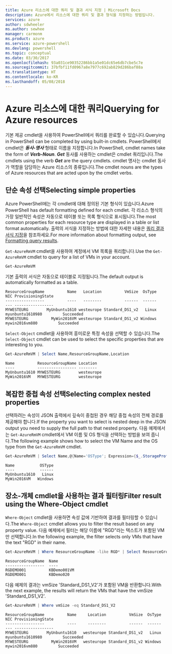 ```yaml
---
title: Azure 리소스에 대한 쿼리 및 결과 서식 지정 | Microsoft Docs
description: Azure에서 리소스에 대한 쿼리 및 결과 형식을 지정하는 방법입니다.
services: azure
author: sdwheeler
ms.author: sewhee
manager: carmonm
ms.product: azure
ms.service: azure-powershell
ms.devlang: powershell
ms.topic: conceptual
ms.date: 03/30/2017
ms.openlocfilehash: 93a031ce90352286bb1a5e01dc65e6db7cbe5c7e
ms.sourcegitcommit: 37bfbf11fd0967a8e7977c692ab829d286baf88a
ms.translationtype: HT
ms.contentlocale: ko-KR
ms.lasthandoff: 05/08/2018
---
```

# <a name="querying-for-azure-resources"></a><span data-ttu-id="75dbd-103">Azure 리소스에 대한 쿼리</span><span class="sxs-lookup"><span data-stu-id="75dbd-103">Querying for Azure resources</span></span>

<span data-ttu-id="75dbd-104">기본 제공 cmdlet을 사용하여 PowerShell에서 쿼리를 완료할 수 있습니다.</span><span class="sxs-lookup"><span data-stu-id="75dbd-104">Querying in PowerShell can be completed by using built-in cmdlets.</span></span> <span data-ttu-id="75dbd-105">PowerShell에서 cmdlet은 **_동사-명사_** 형태로 이름을 지정합니다.</span><span class="sxs-lookup"><span data-stu-id="75dbd-105">In PowerShell, cmdlet names take the form of **_Verb-Noun_**.</span></span> <span data-ttu-id="75dbd-106">**_Get_** 동사를 사용하는 cmdlet은 cmdlet 쿼리입니다.</span><span class="sxs-lookup"><span data-stu-id="75dbd-106">The cmdlets using the verb **_Get_** are the query cmdlets.</span></span> <span data-ttu-id="75dbd-107">cmdlet 명사는 cmdlet 동사가 역할을 담당하는 Azure 리소스의 종류입니다.</span><span class="sxs-lookup"><span data-stu-id="75dbd-107">The cmdlet nouns are the types of Azure resources that are acted upon by the cmdlet verbs.</span></span>


## <a name="selecting-simple-properties"></a><span data-ttu-id="75dbd-108">단순 속성 선택</span><span class="sxs-lookup"><span data-stu-id="75dbd-108">Selecting simple properties</span></span>

<span data-ttu-id="75dbd-109">Azure PowerShell에는 각 cmdlet에 대해 정의된 기본 형식이 있습니다.</span><span class="sxs-lookup"><span data-stu-id="75dbd-109">Azure PowerShell has default formatting defined for each cmdlet.</span></span> <span data-ttu-id="75dbd-110">각 리소스 형식의 가장 일반적인 속성은 자동으로 테이블 또는 목록 형식으로 표시됩니다.</span><span class="sxs-lookup"><span data-stu-id="75dbd-110">The most common properties for each resource type are displayed in a table or list format automatically.</span></span> <span data-ttu-id="75dbd-111">출력의 서식을 지정하는 방법에 대한 자세한 내용은 [쿼리 결과 서식 지정](formatting-output.md)을 참조하세요.</span><span class="sxs-lookup"><span data-stu-id="75dbd-111">For more information about formatting output, see [Formatting query results](formatting-output.md).</span></span>

<span data-ttu-id="75dbd-112">`Get-AzureRmVM` cmdlet을 사용하여 계정에서 VM 목록을 쿼리합니다.</span><span class="sxs-lookup"><span data-stu-id="75dbd-112">Use the `Get-AzureRmVM` cmdlet to query for a list of VMs in your account.</span></span>

```powershell
Get-AzureRmVM
```

<span data-ttu-id="75dbd-113">기본 출력의 서식은 자동으로 테이블로 지정됩니다.</span><span class="sxs-lookup"><span data-stu-id="75dbd-113">The default output is automatically formatted as a table.</span></span>

```
ResourceGroupName          Name   Location          VmSize  OsType              NIC ProvisioningState
-----------------          ----   --------          ------  ------              --- -----------------
MYWESTEURG        MyUnbuntu1610 westeurope Standard_DS1_v2   Linux myunbuntu1610980         Succeeded
MYWESTEURG          MyWin2016VM westeurope Standard_DS1_v2 Windows   mywin2016vm880         Succeeded
```

<span data-ttu-id="75dbd-114">`Select-Object` cmdlet을 사용하여 흥미로운 특정 속성을 선택할 수 있습니다.</span><span class="sxs-lookup"><span data-stu-id="75dbd-114">The `Select-Object` cmdlet can be used to select the specific properties that are interesting to you.</span></span>

```powershell
Get-AzureRmVM | Select Name,ResourceGroupName,Location
```

```
Name          ResourceGroupName Location
----          ----------------- --------
MyUnbuntu1610 MYWESTEURG        westeurope
MyWin2016VM   MYWESTEURG        westeurope
```

## <a name="selecting-complex-nested-properties"></a><span data-ttu-id="75dbd-115">복잡한 중첩 속성 선택</span><span class="sxs-lookup"><span data-stu-id="75dbd-115">Selecting complex nested properties</span></span>

<span data-ttu-id="75dbd-116">선택하려는 속성이 JSON 출력에서 깊숙이 중첩된 경우 해당 중첩 속성의 전체 경로를 제공해야 합니다.</span><span class="sxs-lookup"><span data-stu-id="75dbd-116">If the property you want to select is nested deep in the JSON output you need to supply the full path to that nested property.</span></span> <span data-ttu-id="75dbd-117">다음 예제에서는 `Get-AzureRmVM` cmdlet에서 VM 이름 및 OS 형식을 선택하는 방법을 보여 줍니다.</span><span class="sxs-lookup"><span data-stu-id="75dbd-117">The following example shows how to select the VM Name and the OS type from the `Get-AzureRmVM` cmdlet.</span></span>

```powershell
Get-AzureRmVM | Select Name,@{Name='OSType'; Expression={$_.StorageProfile.OSDisk.OSType}}
```

```
Name           OSType
----           ------
MyUnbuntu1610   Linux
MyWin2016VM   Windows
```

## <a name="filter-result-using-the-where-object-cmdlet"></a><span data-ttu-id="75dbd-118">장소-개체 cmdlet을 사용하는 결과 필터링</span><span class="sxs-lookup"><span data-stu-id="75dbd-118">Filter result using the Where-Object cmdlet</span></span>

<span data-ttu-id="75dbd-119">`Where-Object` cmdlet을 사용하면 속성 값에 기반하여 결과를 필터링할 수 있습니다.</span><span class="sxs-lookup"><span data-stu-id="75dbd-119">The `Where-Object` cmdlet allows you to filter the result based on any property value.</span></span> <span data-ttu-id="75dbd-120">다음 예제에서 필터는 해당 이름에 "RGD"라는 텍스트가 포함된 VM만 선택합니다.</span><span class="sxs-lookup"><span data-stu-id="75dbd-120">In the following example, the filter selects only VMs that have the text "RGD" in their name.</span></span>

```powershell
Get-AzureRmVM | Where ResourceGroupName -like RGD* | Select ResourceGroupName,Name
```

```
ResourceGroupName  Name
-----------------  ----
RGDEMO001          KBDemo001VM
RGDEMO001          KBDemo020
```

<span data-ttu-id="75dbd-121">다음 예제의 결과는 vmSize 'Standard_DS1_V2'가 포함된 VM을 반환합니다.</span><span class="sxs-lookup"><span data-stu-id="75dbd-121">With the next example, the results will return the VMs that have the vmSize 'Standard_DS1_V2'.</span></span>

```powershell
Get-AzureRmVM | Where vmSize -eq Standard_DS1_V2
```

```
ResourceGroupName          Name     Location          VmSize  OsType              NIC ProvisioningState
-----------------          ----     --------          ------  ------              --- -----------------
MYWESTEURG        MyUnbuntu1610   westeurope Standard_DS1_v2   Linux myunbuntu1610980         Succeeded
MYWESTEURG          MyWin2016VM   westeurope Standard_DS1_v2 Windows   mywin2016vm880         Succeeded
```
